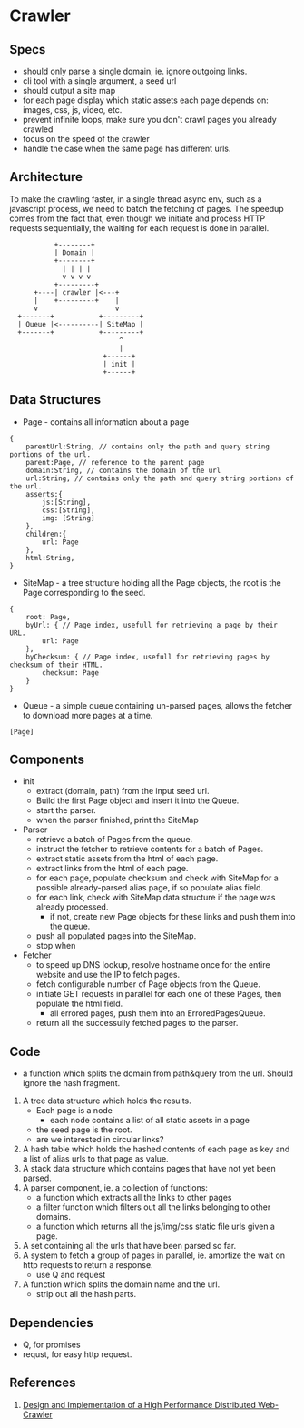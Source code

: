 # Crawler

## Specs

- should only parse a single domain, ie. ignore outgoing links.
- cli tool with a single argument, a seed url
- should output a site map
- for each page display which static assets each page depends on: images, css, js, video, etc.
- prevent infinite loops, make sure you don't crawl pages you already crawled
- focus on the speed of the crawler
- handle the case when the same page has different urls.

## Architecture

To make the crawling faster, in a single thread async env, such as a javascript process,
we need to batch the fetching of pages. The speedup comes from the fact that, even though
we initiate and process HTTP requests sequentially, the waiting for each request is done
in parallel.

```
           +--------+
           | Domain |
           +--------+
             | | | |
             v v v v
           +---------+
      +----| crawler |<---+
      |    +---------+    |
      v                   v
  +-------+           +---------+
  | Queue |<----------| SiteMap |
  +-------+           +---------+
                           ^
                           |
                       +------+
                       | init |
                       +------+
```

## Data Structures
- Page - contains all information about a page
```
{
    parentUrl:String, // contains only the path and query string portions of the url.
    parent:Page, // reference to the parent page
    domain:String, // contains the domain of the url
    url:String, // contains only the path and query string portions of the url.
    asserts:{
        js:[String],
        css:[String],
        img: [String]
    },
    children:{
        url: Page
    },
    html:String,
}
```

- SiteMap - a tree structure holding all the Page objects, the root is the Page corresponding to the seed.
```
{
    root: Page,
    byUrl: { // Page index, usefull for retrieving a page by their URL.
        url: Page
    },
    byChecksum: { // Page index, usefull for retrieving pages by checksum of their HTML.
        checksum: Page
    }
}
```

- Queue - a simple queue containing un-parsed pages, allows the fetcher to download more pages at a time.
```
[Page]
```

## Components

- init
    - extract (domain, path) from the input seed url.
    - Build the first Page object and insert it into the Queue.
    - start the parser.
    - when the parser finished, print the SiteMap
- Parser
    - retrieve a batch of Pages from the queue.
    - instruct the fetcher to retrieve contents for a batch of Pages.
    - extract static assets from the html of each page.
    - extract links from the html of each page.
    - for each page, populate checksum and check with SiteMap for a possible already-parsed alias page, if so populate alias field.
    - for each link, check with SiteMap data structure if the page was already processed.
        - if not, create new Page objects for these links and push them into the queue.
    - push all populated pages into the SiteMap.
    - stop when
- Fetcher
    - to speed up DNS lookup, resolve hostname once for the entire website and use the IP to fetch pages.
    - fetch configurable number of Page objects from the Queue.
    - initiate GET requests in parallel for each one of these Pages, then populate the html field.
        - all errored pages, push them into an ErroredPagesQueue.
    - return all the successully fetched pages to the parser.

## Code
- a function which splits the domain from path&query from the url. Should ignore the hash fragment.

1. A tree data structure which holds the results.
    - Each page is a node
        - each node contains a list of all static assets in a page
    - the seed page is the root.
    - are we interested in circular links?
2. A hash table which holds the hashed contents of each page as key and a list
   of alias urls to that page as value.
2. A stack data structure which contains pages that have not yet been parsed.
3. A parser component, ie. a collection of functions:
    - a function which extracts all the links to other pages
    - a filter function which filters out all the links belonging to other domains.
    - a function which returns all the js/img/css static file urls given a page.
4. A set containing all the urls that have been parsed so far.
5. A system to fetch a group of pages in parallel, ie. amortize the wait on
   http requests to return a response.
    - use Q and request
6. A function which splits the domain name and the url.
    - strip out all the hash parts.

## Dependencies
- Q, for promises
- requst, for easy http request.

## References
1. [Design and Implementation of a High Performance Distributed Web-Crawler](http://cis.poly.edu/suel/papers/crawl.pdf)
